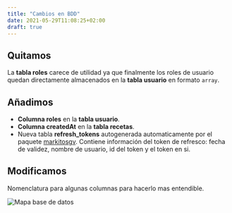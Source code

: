 ```yaml
---
title: "Cambios en BDD"
date: 2021-05-29T11:08:25+02:00
draft: true
---
```

## Quitamos
La **tabla roles** carece de utilidad ya que finalmente los roles de usuario quedan directamente almacenados en la **tabla usuario** en formato `array`.

## Añadimos
- **Columna roles** en la **tabla usuario**.
- **Columna createdAt** en la **tabla recetas**.
- Nueva tabla **refresh_tokens** autogenerada automaticamente por el paquete [markitosgv](https://github.com/markitosgv/JWTRefreshTokenBundle). Contiene información del token de refresco: fecha de validez, nombre de usuario, id del token y el token en si.

## Modificamos
Nomenclatura para algunas columnas para hacerlo mas entendible.

![Mapa base de datos](/2020-21-DAW2-M12-Recipe-Me/BBDDfinal.png)